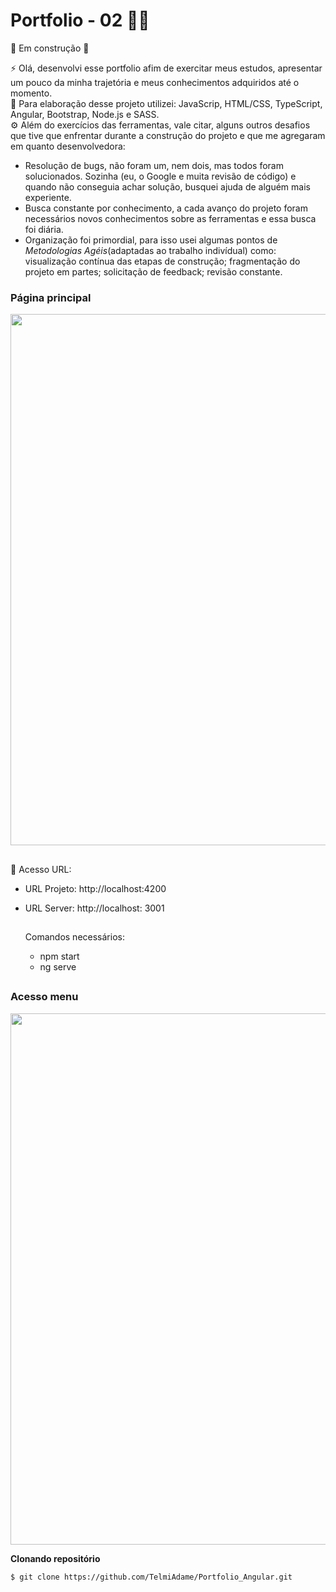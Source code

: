 # Portfolio - 02 👩‍💻 
:construction: Em construção :construction:

⚡ Olá, desenvolvi esse portfolio afim de exercitar meus estudos, apresentar um pouco da minha trajetória e meus conhecimentos adquiridos até o momento.<br />
🧰 Para elaboração desse projeto utilizei: JavaScrip, HTML/CSS, TypeScript, Angular, Bootstrap, Node.js e SASS.<br /> 
⚙️ Além do exercícios das ferramentas, vale citar, alguns outros desafios que tive que enfrentar durante a construção do projeto e que me agregaram em quanto desenvolvedora:
  
   - Resolução de bugs, não foram um, nem dois, mas todos foram solucionados. 
     Sozinha (eu, o Google e muita revisão de código) e quando não conseguia achar solução, busquei ajuda de alguém mais experiente.
   - Busca constante por conhecimento, a cada avanço do projeto foram necessários novos conhecimentos sobre as ferramentas e essa busca foi diária.  
   - Organização foi primordial, para isso usei algumas pontos de <i>Metodologias Agéis</i>(adaptadas ao trabalho indivídual) como: 
               visualização contínua das etapas de construção;
               fragmentação do projeto em partes;
               solicitação de feedback;
               revisão constante. 

### Página principal
<div align = "center">
 <img src = "https://github.com/TelmiAdame/Portfolio_Angular/blob/main/portfolio-angular/portfolio/src/assets/image/Portfolio-Angular.png" width = "850em">
</div>
 
  ##
 
 💾 Acesso URL:
- URL Projeto: http://localhost:4200 
- URL Server: http://localhost: 3001

  ##
  
  Comandos necessários:
  - npm start
  - ng serve
 
   ##
   
### Acesso menu 
<div align = "center">
<img src = "https://github.com/TelmiAdame/Portfolio_Angular/blob/main/portfolio-angular/portfolio/src/assets/image/gif_menu_portfolio_angular.gif" width = "850em">
</div>

**Clonando repositório**
```
$ git clone https://github.com/TelmiAdame/Portfolio_Angular.git
```
 ##
